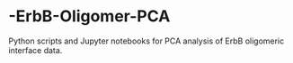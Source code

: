 # -ErbB-Oligomer-PCA
   Python scripts and Jupyter notebooks for PCA analysis of ErbB oligomeric interface data.
